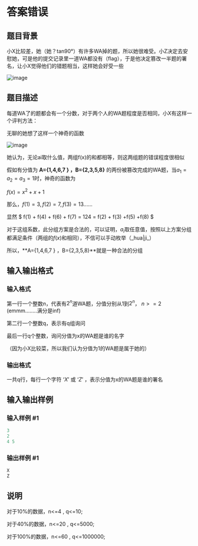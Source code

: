 # 答案错误

## 题目背景

小X比较差，她（她？tan90°）有许多WA掉的题，所以她很难受。小Z决定去安慰她，可是他的提交记录里一道WA都没有（flag），于是他决定篡改一半题的署名，让小X觉得他们的错题相当，这样她会好受一些

![image](http://ww3.sinaimg.cn/large/0060lm7Tly1fkwt8j45i4j30qo0i23zw.jpg)

## 题目描述

每道WA了的题都会有一个分数，对于两个人的WA题程度是否相同，小X有这样一个评判方法：

无聊的她想了这样一个神奇的函数

![image](https://timgsa.baidu.com/timg?image&quality=80%20&size=b10000\_10000&sec=1509033580021&di=bfb0d4d81326ba408acdbbdf0ec43a6e&imgtype=jpg&src=http%3A%2F%2Ff.hiphotos.baidu.com%2Fimage%2Fpic%2Fitem%2F3b87e950352ac65c3d877b2af0f2b21192138aec.jpg)

她认为，无论ai取什么值，两组f(x)的和都相等，则这两组题的错误程度很相似

假如有分值为 **A={1,4,6,7 } ，B={2,3,5,8}** 的两份被篡改完成的WA题，当$a_1=a_2=a_3=1$时，神奇的函数为

$f(x)=x^2+x+1$

那么，$f(1)=3,f(2)=7,f(3)=13......$

显然 $ f(1) + f(4) + f(6) + f(7) = 124 = f(2) + f(3) +f(5) +f(8) $

对于这组系数，此分组方案是合法的，可以证明，$a_i$取任意值，按照以上方案分组都满足条件（两组的$f(x)$和相同），不信可以手动枚举（\_hua|ji\_）

所以，**A={1,4,6,7 } ，B={2,3,5,8}**就是一种合法的分组

## 输入输出格式

### 输入格式

第一行一个整数$n$，代表有$2^n$道WA题，分值分别从$1$到$2^n$， $n>=2$ (emmm........满分是inf)

第二行一个整数q，表示有q组询问

最后一行q个整数，询问分值为x的WA题是谁的名字

（因为小X比较菜，所以我们认为分值为1的WA题是属于她的）

### 输出格式

一共q行，每行一个字符 ‘$X$’ 或 ‘$Z$’ ，表示分值为x的WA题是谁的署名

## 输入输出样例

### 输入样例 #1

```cpp
3
2
4 5
```


### 输出样例 #1

```cpp
X
Z

```
## 说明

对于10%的数据，n<=4 , q<=10;

对于40%的数据，n<=20 , q<=5000;

对于100%的数据，n<=60 , q<=1000000;

